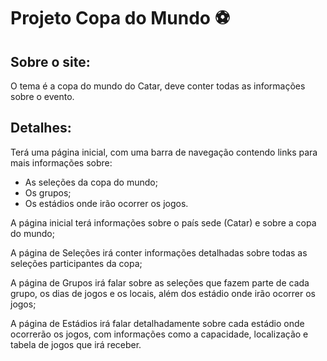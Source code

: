 # Projeto Copa do Mundo ⚽
## Sobre o site:
  O tema é a copa do mundo do Catar, deve conter todas as informações sobre o evento.
## Detalhes:
  Terá uma página inicial, com uma barra de navegação contendo links para mais informações sobre:
  - As seleções da copa do mundo;
  - Os grupos;
  - Os estádios onde irão ocorrer os jogos.
  
  A página inicial terá informações sobre o país sede (Catar) e sobre a copa do mundo;
  
  A página de Seleções irá conter informações detalhadas sobre todas as seleções participantes da copa;
  
  A página de Grupos irá falar sobre as seleções que fazem parte de cada grupo, os dias de jogos e os locais, além dos estádio onde irão ocorrer os jogos;
  
  A página de Estádios irá falar detalhadamente sobre cada estádio onde ocorrerão os jogos, com informações como a capacidade, localização e tabela de jogos que irá receber.
  
